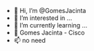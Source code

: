 - 👋 Hi, I’m @GomesJacinta
- 👀 I’m interested in ...
- 🌱 I’m currently learning ...
- 💞️ Gomes Jacinta  - Cisco 
- 📫 no need

<!---
GomesJacinta/GomesJacinta is a ✨ special ✨ repository because its `README.md` (this file) appears on your GitHub profile.
You can click the Preview link to take a look at your changes.
--->
